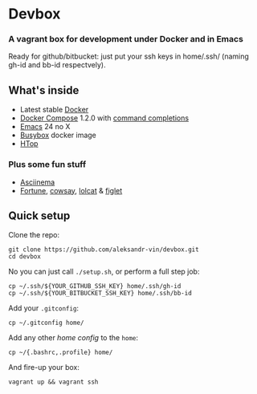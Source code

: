 # Devbox

### A vagrant box for development under Docker and in Emacs

Ready for github/bitbucket: just put your ssh keys in home/.ssh/ (naming gh-id and bb-id respectvely).

## What's inside

+ Latest stable [Docker](https://docs.docker.com/)
+ [Docker Compose](https://docs.docker.com/compose/) 1.2.0 with [command completions](https://docs.docker.com/compose/completion/)
+ [Emacs](https://www.gnu.org/software/emacs/) 24 no X
+ [Busybox](https://registry.hub.docker.com/_/busybox/) docker image
+ [HTop](http://hisham.hm/htop/)

### Plus some fun stuff

+ [Asciinema](https://asciinema.org)
+ [Fortune](http://en.wikipedia.org/wiki/Fortune_%28Unix%29),
  [cowsay](http://en.wikipedia.org/wiki/Cowsay),
  [lolcat](https://launchpad.net/ubuntu/+source/lolcat) &
  [figlet](http://www.figlet.org/)

## Quick setup

Clone the repo:

```
git clone https://github.com/aleksandr-vin/devbox.git
cd devbox
```

No you can just call `./setup.sh`, or perform a full step job:

```
cp ~/.ssh/${YOUR_GITHUB_SSH_KEY} home/.ssh/gh-id
cp ~/.ssh/${YOUR_BITBUCKET_SSH_KEY} home/.ssh/bb-id
```

Add your `.gitconfig`:

```
cp ~/.gitconfig home/
```

Add any other _home config_ to the `home`:

```
cp ~/{.bashrc,.profile} home/
```

And fire-up your box:

```
vagrant up && vagrant ssh
```
